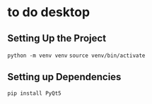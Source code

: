 # to do desktop


## Setting Up the Project
``` python -m venv venv ```
``` source venv/bin/activate ```

## Setting up Dependencies
``` pip install PyQt5 ```
